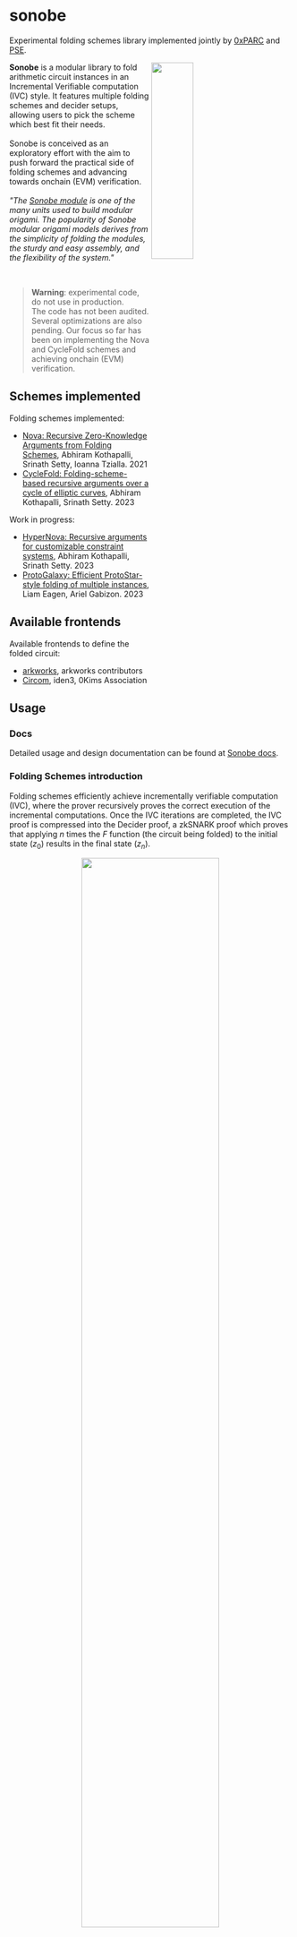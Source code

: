 # sonobe

Experimental folding schemes library implemented jointly by [0xPARC](https://0xparc.org/) and [PSE](https://pse.dev).

<img align="right" style="width:30%;min-width:250px;margin-bottom:20px;" src="https://privacy-scaling-explorations.github.io/sonobe-docs/imgs/sonobe.png">

<b>Sonobe</b> is a modular library to fold arithmetic circuit instances in an Incremental Verifiable computation (IVC) style. It features multiple folding schemes and decider setups, allowing users to pick the scheme which best fit their needs.
<br><br>
Sonobe is conceived as an exploratory effort with the aim to push forward the practical side of folding schemes and advancing towards onchain (EVM) verification.
<br><br>
<i>"The <a href="https://en.wikipedia.org/wiki/Sonobe">Sonobe module</a> is one of the many units used to build modular origami. The popularity of Sonobe modular origami models derives from the simplicity of folding the modules, the sturdy and easy assembly, and the flexibility of the system."</i>

<br>

> **Warning**: experimental code, do not use in production.<br>
> The code has not been audited. Several optimizations are also pending. Our focus so far has been on implementing the Nova and CycleFold schemes and achieving onchain (EVM) verification.

## Schemes implemented

Folding schemes implemented:

- [Nova: Recursive Zero-Knowledge Arguments from Folding Schemes](https://eprint.iacr.org/2021/370.pdf), Abhiram Kothapalli, Srinath Setty, Ioanna Tzialla. 2021
- [CycleFold: Folding-scheme-based recursive arguments over a cycle of elliptic curves](https://eprint.iacr.org/2023/1192.pdf), Abhiram Kothapalli, Srinath Setty. 2023

Work in progress:

- [HyperNova: Recursive arguments for customizable constraint systems](https://eprint.iacr.org/2023/573.pdf), Abhiram Kothapalli, Srinath Setty. 2023
- [ProtoGalaxy: Efficient ProtoStar-style folding of multiple instances](https://eprint.iacr.org/2023/1106.pdf), Liam Eagen, Ariel Gabizon. 2023

## Available frontends

Available frontends to define the folded circuit:

- [arkworks](https://github.com/arkworks-rs), arkworks contributors
- [Circom](https://github.com/iden3/circom), iden3, 0Kims Association

## Usage

### Docs

Detailed usage and design documentation can be found at [Sonobe docs](https://privacy-scaling-explorations.github.io/sonobe-docs/).

### Folding Schemes introduction

Folding schemes efficiently achieve incrementally verifiable computation (IVC), where the prover recursively proves the correct execution of the incremental computations.
Once the IVC iterations are completed, the IVC proof is compressed into the Decider proof, a zkSNARK proof which proves that applying $n$ times the $F$ function (the circuit being folded) to the initial state ($z_0$) results in the final state ($z_n$).


<p align="center">
    <img src="https://privacy-scaling-explorations.github.io/sonobe-docs/imgs/folding-main-idea-diagram.png" style="width:70%;" />
</p>

Where $w_i$ are the external witnesses used at each iterative step.

In other words, it allows to prove efficiently that $z_n = F(...~F(F(F(F(z_0, w_0), w_1), w_2), ...), w_{n-1})$.


### Overview of sonobe

Sonobe is a folding schemes modular library to fold arithmetic circuit instances in an incremental verifiable computation (IVC) style. It also provides the tools required to generate a zkSNARK proof out of an IVC proof and to verify it on Ethereum's EVM.

The development flow using Sonobe looks like:

1. Define a circuit to be folded
2. Set which folding scheme to be used (eg. Nova with CycleFold)
3. Set a final decider to generate the final proof (eg. Spartan over Pasta curves)
4. Generate the the decider verifier

<p align="center">
    <img src="https://privacy-scaling-explorations.github.io/sonobe-docs/imgs/sonobe-lib-pipeline.png"/>
</p>

The folding scheme and decider used can be swapped with a few lines of code (eg. switching from a Decider that uses two Spartan proofs over a cycle of curves, to a Decider that uses a single Groth16 proof over the BN254 to be verified in an Ethereum smart contract).

The [Sonobe docs](https://privacy-scaling-explorations.github.io/sonobe-docs/) contain more details about the usage and design of the library.

Complete examples can be found at [folding-schemes/examples](https://github.com/privacy-scaling-explorations/sonobe/tree/main/examples)

## License

Sonobe is [MIT Licensed](https://github.com/privacy-scaling-explorations/sonobe/blob/main/LICENSE).

## Acknowledgments

This project builds on top of multiple [arkworks](https://github.com/arkworks-rs) libraries. It uses Espresso system's [virtual polynomial](https://github.com/EspressoSystems/hyperplonk/blob/main/arithmetic/src/virtual_polynomial.rs) abstraction and its [SumCheck](https://github.com/EspressoSystems/hyperplonk/tree/main/subroutines/src/poly_iop/sum_check) implementation.

The Solidity templates used in `nova_cyclefold_verifier.sol`, use [iden3](https://github.com/iden3/snarkjs/blob/master/templates/verifier_groth16.sol.ejs)'s Groth16 implementation and a KZG10 Solidity template adapted from [weijiekoh/libkzg](https://github.com/weijiekoh/libkzg).

In addition to the direct code contributors who make this repository possible, this project has been made possible by many conversations with [Srinath Setty](https://github.com/srinathsetty), [Lev Soukhanov](https://github.com/levs57), [Matej Penciak](https://github.com/mpenciak), [Adrian Hamelink](https://github.com/adr1anh), [François Garillot](https://github.com/huitseeker), [Daniel Marin](https://github.com/danielmarinq), [Han Jian](https://github.com/han0110), [Wyatt Benno](https://github.com/wyattbenno777), [Nikkolas Gailly](https://github.com/nikkolasg) and [Nalin Bhardwaj](https://github.com/nalinbhardwaj), to whom we are grateful.

